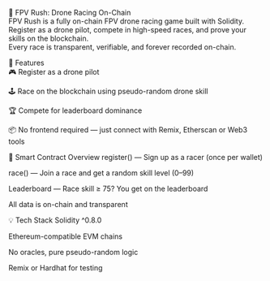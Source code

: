🏁 FPV Rush: Drone Racing On-Chain    
FPV Rush is a fully on-chain FPV drone racing game built with Solidity. Register as a drone pilot, compete in high-speed races, and prove your skills on the blockchain.    
Every race is transparent, verifiable, and forever recorded on-chain.    
    
🚀 Features   
🎮 Register as a drone pilot  
  
🕹️ Race on the blockchain using pseudo-random drone skill

🏆 Compete for leaderboard dominance   
  
📦 No frontend required — just connect with Remix, Etherscan or Web3 tools 
    
🔧 Smart Contract Overview
register() — Sign up as a racer (once per wallet)   
    
race() — Join a race and get a random skill level (0–99)
  
Leaderboard — Race skill ≥ 75? You get on the leaderboard

All data is on-chain and transparent
  
💡 Tech Stack
Solidity ^0.8.0

Ethereum-compatible EVM chains

No oracles, pure pseudo-random logic

Remix or Hardhat for testing

